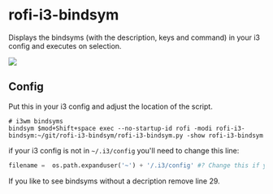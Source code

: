 # rofi-i3-bindsym

Displays the bindsyms (with the description, keys and command) in your i3 config and executes on selection.

![](https://i.imgur.com/xKIPLeV.gif)

## Config

Put this in your i3 config and adjust the location of the script.
```
# i3wm bindsyms
bindsym $mod+Shift+space exec --no-startup-id rofi -modi rofi-i3-bindsym:~/git/rofi-i3-bindsym/rofi-i3-bindsym.py -show rofi-i3-bindsym
```
if your i3 config is not in `~/.i3/config` you'll need to change this line:
```python
filename =  os.path.expanduser('~') + '/.i3/config' #? Change this if you have your config file located somewhere else.
```

If you like to see bindsyms without a decription remove line 29.
